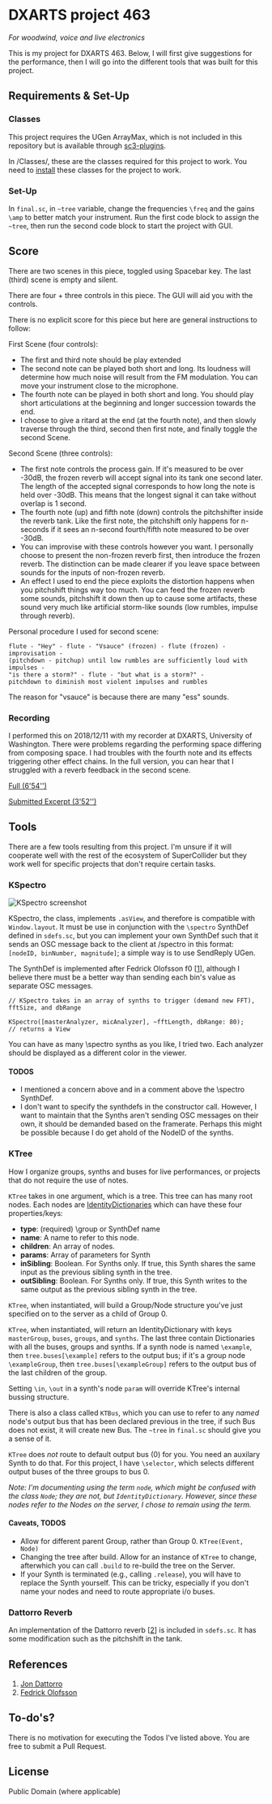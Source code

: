 # DXARTS project 463

_For woodwind, voice and live electronics_

This is my project for DXARTS 463. Below, I will first give suggestions for the performance, then I will go into the different tools that was built for this project.

## Requirements & Set-Up

### Classes 
This project requires the UGen ArrayMax, which is not included in this repository but is available through [sc3-plugins](https://github.com/supercollider/sc3-plugins/releases).

In /Classes/, these are the classes required for this project to work. You need to [install](http://doc.sccode.org/Guides/UsingExtensions.html) these classes for the project to work.

### Set-Up
In `final.sc`, in `~tree` variable, change the frequencies `\freq` and the gains `\amp` to better match your instrument. Run the first code block to assign the `~tree`, then run the second code block to start the project with GUI.

## Score

There are two scenes in this piece, toggled using Spacebar key. The last (third) scene is empty and silent.

There are four + three controls in this piece. The GUI will aid you with the controls.

There is no explicit score for this piece but here are general instructions to follow:

First Scene (four controls):
* The first and third note should be play extended
* The second note can be played both short and long. Its loudness will determine how much noise will result from the FM modulation. You can move your instrument close to the microphone.
* The fourth note can be played in both short and long. You should play short articulations at the beginning and longer succession towards the end.
* I choose to give a ritard at the end (at the fourth note), and then slowly traverse through the third, second then first note, and finally toggle the second Scene.

Second Scene (three controls):
* The first note controls the process gain. If it's measured to be over -30dB, the frozen reverb will accept signal into its tank one second later. The length of the accepted signal corresponds to how long the note is held over -30dB. This means that the longest signal it can take without overlap is 1 second.
* The fourth note (up) and fifth note (down) controls the pitchshifter inside the reverb tank. Like the first note, the pitchshift only happens for n-seconds if it sees an n-second fourth/fifth note measured to be over -30dB.
* You can improvise with these controls however you want. I personally choose to present the non-frozen reverb first, then introduce the frozen reverb. The distinction can be made clearer if you leave space between sounds for the inputs of non-frozen reverb. 
* An effect I used to end the piece exploits the distortion happens when you pitchshift things way too much. You can feed the frozen reverb some sounds, pitchshift it down then up to cause some artifacts, these sound very much like artificial storm-like sounds (low rumbles, impulse through reverb).

Personal procedure I used for second scene:
```
flute - "Hey" - flute - "Vsauce" (frozen) - flute (frozen) - 
improvisation -
(pitchdown - pitchup) until low rumbles are sufficiently loud with impulses -
"is there a storm?" - flute - "but what is a storm?" -
pitchdown to diminish most violent impulses and rumbles
```

The reason for "vsauce" is because there are many "ess" sounds.

### Recording

I performed this on 2018/12/11 with my recorder at DXARTS, University of Washington. There were problems regarding the performing space differing from composing space. I had troubles with the fourth note and its effects triggering other effect chains. In the full version, you can hear that I struggled with a reverb feedback in the second scene.

[Full (6'54'')](https://soundcloud.com/potasmic/dxarts-463-final-full)

[Submitted Excerpt (3'52'')](https://soundcloud.com/potasmic/dxarts-463-final)

## Tools

There are a few tools resulting from this project. I'm unsure if it will cooperate well with the rest of the ecosystem of SuperCollider but they work well for specific projects that don't require certain tasks. 

### KSpectro

![KSpectro screenshot](imgs/gui.png)

KSpectro, the class, implements `.asView`, and therefore is compatible with `Window.layout`. It must be use in conjunction with the `\spectro` SynthDef defined in `sdefs.sc`, but you can implement your own SynthDef such that it sends an OSC message back to the client at /spectro in this format: `[nodeID, binNumber, magnitude]`; a simple way is to use SendReply UGen.

The SynthDef is implemented after Fedrick Olofsson f0 [[1]], although I believe there must be a better way than sending each bin's value as separate OSC messages.

```supercollider
// KSpectro takes in an array of synths to trigger (demand new FFT), fftSize, and dbRange

KSpectro([masterAnalyzer, micAnalyzer], ~fftLength, dbRange: 80);
// returns a View
```

You can have as many \spectro synths as you like, I tried two. Each analyzer should be displayed as a different color in the viewer.

#### TODOS
* I mentioned a concern above and in a comment above the \spectro SynthDef.
* I don't want to specify the synthdefs in the constructor call. However, I want to maintain that the Synths aren't sending OSC messages on their own, it should be demanded based on the framerate. Perhaps this might be possible because I do get ahold of the NodeID of the synths.

### KTree

How I organize groups, synths and buses for live performances, or projects that do not require the use of notes. 

`KTree` takes in one argument, which is a tree. This tree can has many root nodes. Each nodes are [IdentityDictionaries](http://doc.sccode.org/Classes/IdentityDictionary.html) which can have these four properties/keys:

* **type**: (required) \group or SynthDef name
* **name**: A name to refer to this node.
* **children**: An array of nodes.
* **params**: Array of parameters for Synth
* **inSibling**: Boolean. For Synths only. If true, this Synth shares the same input as the previous sibling synth in the tree.
* **outSibling**: Boolean. For Synths only. If true, this Synth writes to the same output as the previous sibling synth in the tree.

`KTree`, when instantiated, will build a Group/Node structure you've just specified on to the server as a child of Group 0.

`KTree`, when instantiated, will return an IdentityDictionary with keys `masterGroup`, `buses`, `groups`, and `synths`. The last three contain Dictionaries with all the buses, groups and synths. If a synth node is named `\example`, then `tree.buses[\example]` refers to the output bus; if it's a group node `\exampleGroup`, then `tree.buses[\exampleGroup]` refers to the output bus of the last children of the group.

Setting `\in`, `\out` in a synth's node `param` will override KTree's internal bussing structure. 

There is also a class called `KTBus`, which you can use to refer to any _named_ node's output bus that has been declared previous in the tree, if such Bus does not exist, it will create new Bus. The `~tree` in `final.sc` should give you a sense of it.

`KTree` does _not_ route to default output bus (0) for you. You need an auxilary Synth to do that. For this project, I have `\selector`, which selects different output buses of the three groups to bus 0.

_Note: I'm documenting using the term `node`, which might be confused with the class `Node`; they are not, but `IdentityDictionary`. However, since these nodes refer to the Nodes on the server, I chose to remain using the term._

#### Caveats, TODOS

* Allow for different parent Group, rather than Group 0. `KTree(Event, Node)`
* Changing the tree after build. Allow for an instance of `KTree` to change, afterwhich you can call `.build` to re-build the tree on the Server. 
* If your Synth is terminated (e.g., calling `.release`), you will have to replace the Synth yourself. This can be tricky, especially if you don't name your nodes and need to route appropriate i/o buses.

### Dattorro Reverb

An implementation of the Dattorro reverb [[2]] is included in `sdefs.sc`. It has some modification such as the pitchshift in the tank.

## References

1. [Jon Dattorro][1]
2. [Fedrick Olofsson][2]

[1]: https://www.fredrikolofsson.com/f0blog/node/345
[2]: https://ccrma.stanford.edu/~dattorro/EffectDesignPart1.pdf

## To-do's?

There is no motivation for executing the Todos I've listed above. You are free to submit a Pull Request.

## License

Public Domain (where applicable)

